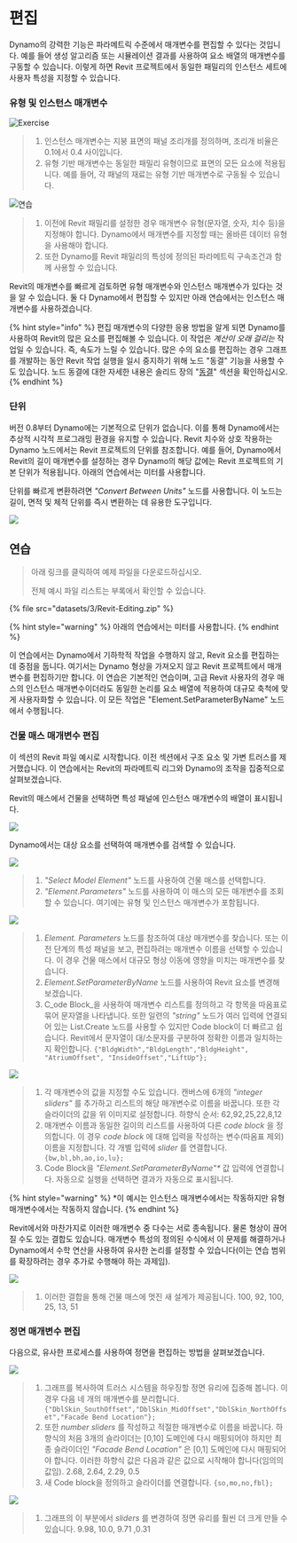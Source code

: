 # 편집

Dynamo의 강력한 기능은 파라메트릭 수준에서 매개변수를 편집할 수 있다는 것입니다. 예를 들어 생성 알고리즘 또는 시뮬레이션 결과를 사용하여 요소 배열의 매개변수를 구동할 수 있습니다. 이렇게 하면 Revit 프로젝트에서 동일한 패밀리의 인스턴스 세트에 사용자 특성을 지정할 수 있습니다.

### 유형 및 인스턴스 매개변수

![Exercise](<../.gitbook/assets/32 (2).jpg>)

> 1. 인스턴스 매개변수는 지붕 표면의 패널 조리개를 정의하며, 조리개 비율은 0.1에서 0.4 사이입니다.
> 2. 유형 기반 매개변수는 동일한 패밀리 유형이므로 표면의 모든 요소에 적용됩니다. 예를 들어, 각 패널의 재료는 유형 기반 매개변수로 구동될 수 있습니다.

![연습](../.gitbook/assets/params.jpg)

> 1. 이전에 Revit 패밀리를 설정한 경우 매개변수 유형(문자열, 숫자, 치수 등)을 지정해야 합니다. Dynamo에서 매개변수를 지정할 때는 올바른 데이터 유형을 사용해야 합니다.
> 2. 또한 Dynamo를 Revit 패밀리의 특성에 정의된 파라메트릭 구속조건과 함께 사용할 수 있습니다.

Revit의 매개변수를 빠르게 검토하면 유형 매개변수와 인스턴스 매개변수가 있다는 것을 알 수 있습니다. 둘 다 Dynamo에서 편집할 수 있지만 아래 연습에서는 인스턴스 매개변수를 사용하겠습니다.

{% hint style="info" %}
편집 매개변수의 다양한 응용 방법을 알게 되면 Dynamo를 사용하여 Revit의 많은 요소를 편집해볼 수 있습니다. 이 작업은 _계산이 오래 걸리는_ 작업일 수 있습니다. 즉, 속도가 느릴 수 있습니다. 많은 수의 요소를 편집하는 경우 그래프를 개발하는 동안 Revit 작업 실행을 일시 중지하기 위해 노드 "동결" 기능을 사용할 수도 있습니다. 노드 동결에 대한 자세한 내용은 솔리드 장의 "[동결](../essential-nodes-and-concepts/5\_geometry-for-computational-design/5-6\_solids.md#freezing)" 섹션을 확인하십시오. 
{% endhint %}

### 단위

버전 0.8부터 Dynamo에는 기본적으로 단위가 없습니다. 이를 통해 Dynamo에서는 추상적 시각적 프로그래밍 환경을 유지할 수 있습니다. Revit 치수와 상호 작용하는 Dynamo 노드에서는 Revit 프로젝트의 단위를 참조합니다. 예를 들어, Dynamo에서 Revit의 길이 매개변수를 설정하는 경우 Dynamo의 해당 값에는 Revit 프로젝트의 기본 단위가 적용됩니다. 아래의 연습에서는 미터를 사용합니다.

단위를 빠르게 변환하려면 _"Convert Between Units"_ 노드를 사용합니다. 이 노드는 길이, 면적 및 체적 단위를 즉시 변환하는 데 유용한 도구입니다.

![](<images/3/editing - units.jpg>)

## 연습

> 아래 링크를 클릭하여 예제 파일을 다운로드하십시오.
>
> 전체 예시 파일 리스트는 부록에서 확인할 수 있습니다.

{% file src="datasets/3/Revit-Editing.zip" %}

{% hint style="warning" %} 아래의 연습에서는 미터를 사용합니다. {% endhint %}

이 연습에서는 Dynamo에서 기하학적 작업을 수행하지 않고, Revit 요소를 편집하는 데 중점을 둡니다. 여기서는 Dynamo 형상을 가져오지 않고 Revit 프로젝트에서 매개변수를 편집하기만 합니다. 이 연습은 기본적인 연습이며, 고급 Revit 사용자의 경우 매스의 인스턴스 매개변수이더라도 동일한 논리를 요소 배열에 적용하여 대규모 축척에 맞게 사용자화할 수 있습니다. 이 모든 작업은 "Element.SetParameterByName" 노드에서 수행됩니다.

### 건물 매스 매개변수 편집

이 섹션의 Revit 파일 예시로 시작합니다. 이전 섹션에서 구조 요소 및 가변 트러스를 제거했습니다. 이 연습에서는 Revit의 파라메트릭 리그와 Dynamo의 조작을 집중적으로 살펴보겠습니다.

Revit의 매스에서 건물을 선택하면 특성 패널에 인스턴스 매개변수의 배열이 표시됩니다.

![](<../.gitbook/assets/editing - exercise 01.jpg>)

Dynamo에서는 대상 요소를 선택하여 매개변수를 검색할 수 있습니다.

![](<images/3/editing - exercise 02.jpg>)

> 1. _"Select Model Element"_ 노드를 사용하여 건물 매스를 선택합니다.
> 2. _"Element.Parameters"_ 노드를 사용하여 이 매스의 모든 매개변수를 조회할 수 있습니다. 여기에는 유형 및 인스턴스 매개변수가 포함됩니다.

![](<images/3/editing - exercise 03.jpg>)

> 1. _Element. Parameters_ 노드를 참조하여 대상 매개변수를 찾습니다. 또는 이전 단계의 특성 패널을 보고, 편집하려는 매개변수 이름을 선택할 수 있습니다. 이 경우 건물 매스에서 대규모 형상 이동에 영향을 미치는 매개변수를 찾습니다.
> 2. _Element.SetParameterByName_ 노드를 사용하여 Revit 요소를 변경해 보겠습니다.
> 3. C_ode Block_을 사용하여 매개변수 리스트를 정의하고 각 항목을 따옴표로 묶어 문자열을 나타냅니다. 또한 일련의 _"string"_ 노드가 여러 입력에 연결되어 있는 List.Create 노드를 사용할 수 있지만 Code block이 더 빠르고 쉽습니다. Revit에서 문자열이 대/소문자를 구분하여 정확한 이름과 일치하는지 확인합니다. `{"BldgWidth","BldgLength","BldgHeight", "AtriumOffset", "InsideOffset","LiftUp"};`

![](<images/3/editing - exercise 04.jpg>)

> 1. 각 매개변수의 값을 지정할 수도 있습니다. 캔버스에 6개의 _"integer sliders"_ 를 추가하고 리스트의 해당 매개변수로 이름을 바꿉니다. 또한 각 슬라이더의 값을 위 이미지로 설정합니다. 하향식 순서: 62,92,25,22,8,12
> 2. 매개변수 이름과 동일한 길이의 리스트를 사용하여 다른 _code block_ 을 정의합니다. 이 경우 _code block_ 에 대해 입력을 작성하는 변수(따옴표 제외) 이름을 지정합니다. 각 개별 입력에 _slider_ 를 연결합니다. `{bw,bl,bh,ao,io,lu};`
> 3. Code Block을 _"Element.SetParameterByName"*_ 값 입력에 연결합니다. 자동으로 실행을 선택하면 결과가 자동으로 표시됩니다.

{% hint style="warning" %} *이 예시는 인스턴스 매개변수에서는 작동하지만 유형 매개변수에서는 작동하지 않습니다. {% endhint %}

Revit에서와 마찬가지로 이러한 매개변수 중 다수는 서로 종속됩니다. 물론 형상이 끊어질 수도 있는 결합도 있습니다. 매개변수 특성의 정의된 수식에서 이 문제를 해결하거나 Dynamo에서 수학 연산을 사용하여 유사한 논리를 설정할 수 있습니다(이는 연습 범위를 확장하려는 경우 추가로 수행해야 하는 과제임).

![](<images/3/editing - exercise 05.jpg>)

> 1. 이러한 결합을 통해 건물 매스에 멋진 새 설계가 제공됩니다. 100, 92, 100, 25, 13, 51

### 정면 매개변수 편집

다음으로, 유사한 프로세스를 사용하여 정면을 편집하는 방법을 살펴보겠습니다.

![](<images/3/editing - exercise 06.jpg>)

> 1. 그래프를 복사하여 트러스 시스템을 하우징할 정면 유리에 집중해 봅니다. 이 경우 다음 네 개의 매개변수를 분리합니다. `{"DblSkin_SouthOffset","DblSkin_MidOffset","DblSkin_NorthOffset","Facade Bend Location"};`
> 2. 또한 _number sliders_ 를 작성하고 적절한 매개변수로 이름을 바꿉니다. 하향식의 처음 3개의 슬라이더는 [0,10] 도메인에 다시 매핑되어야 하지만 최종 슬라이더인 _"Facade Bend Location"_ 은 [0,1] 도메인에 다시 매핑되어야 합니다. 이러한 하향식 값은 다음과 같은 값으로 시작해야 합니다(임의의 값임). 2.68, 2.64, 2.29, 0.5
> 3. 새 Code block을 정의하고 슬라이더를 연결합니다. `{so,mo,no,fbl};`

![](<images/3/editing - exercise 07.jpg>)

> 1. 그래프의 이 부분에서 _sliders_ 를 변경하여 정면 유리를 훨씬 더 크게 만들 수 있습니다. 9.98, 10.0, 9.71 ,0.31
